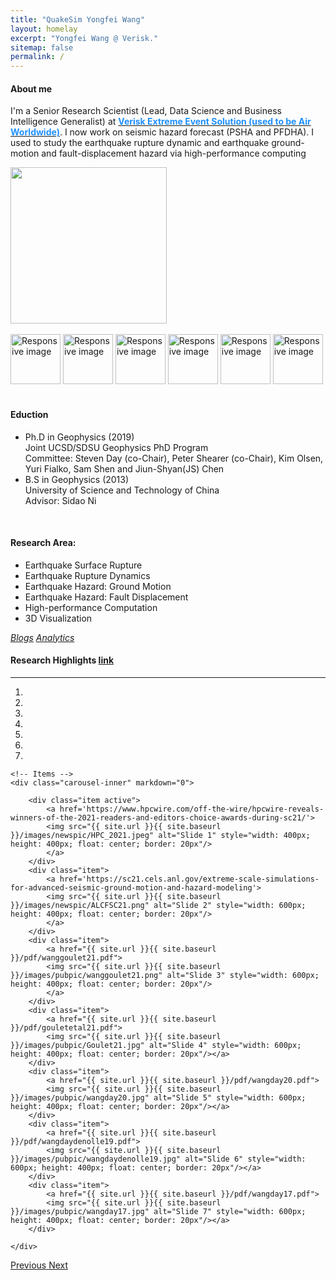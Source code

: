 ```yaml
---
title: "QuakeSim Yongfei Wang"
layout: homelay
excerpt: "Yongfei Wang @ Verisk."
sitemap: false
permalink: /
---
```





<div class="row">

  <div class="col-md-6">

#### **About me**

I'm a Senior Research Scientist (Lead, Data Science and Business Intelligence Generalist) at [<span style="color:dodgerblue;font-weight:bold">Verisk Extreme Event Solution (used to be Air Worldwide)</span>](https://www.air-worldwide.com/). I now work on seismic hazard forecast (PSHA and PFDHA). I used to study the earthquake rupture dynamic and earthquake ground-motion and fault-displacement hazard via high-performance computing
  </div>

<div class="col-md-6">
<img src="{{ site.url }}{{ site.baseurl }}/images/portrait.png" style="width: 250px">
</div>


</div>



<br>


<!-- <br/>
![]({{ site.url }}{{ site.baseurl }}/images/portrait.png){: style="width: 200px; float: center; border: 100px"}
<br/>
<br/> -->
<div class="row">
<div class="col-md-15">   
<img src="{{ site.url }}{{ site.baseurl }}/images/logopic/AIR_Worldwide's_logo.jpg" class="img-rounded" alt="Responsive image" style="height: 80px">
<img src="{{ site.url }}{{ site.baseurl }}/images/logopic/scec.png" class="img-rounded" alt="Responsive image" style="height: 80px">
<img src="{{ site.url }}{{ site.baseurl }}/images/logopic/usc.jpg" class="img-rounded" alt="Responsive image" style="height: 80px">
<img src="{{ site.url }}{{ site.baseurl }}/images/logopic/scripps.png" class="img-rounded" alt="Responsive image" style="height: 80px">
<img src="{{ site.url }}{{ site.baseurl }}/images/logopic/ucsd.png" class="img-rounded" alt="Responsive image" style="height: 80px">
<img src="{{ site.url }}{{ site.baseurl }}/images/logopic/sdsu.png" class="img-rounded" alt="Responsive image" style="height: 80px">
</div>
</div>

<br>

#### **Eduction**
* Ph.D in Geophysics (2019)<br/>
    Joint UCSD/SDSU Geophysics PhD Program<br/>
    Committee: Steven Day (co-Chair), Peter Shearer (co-Chair), Kim Olsen, Yuri Fialko, Sam Shen and Jiun-Shyan(JS) Chen<br/>
* B.S in Geophysics (2013)<br/>
    University of Science and Technology of China <br/>
    Advisor: Sidao Ni<br/>



<br>

#### **Research Area:**  
* Earthquake Surface Rupture  
* Earthquake Rupture Dynamics
* Earthquake Hazard: Ground Motion
* Earthquake Hazard: Fault Displacement
* High-performance Computation
* 3D Visualization


<!-- ### **Blogs** -->
[*Blogs*](/blogs)
[*Analytics*](https://analytics.google.com/analytics/web/#/p317749930/reports/intelligenthome?params=_u..nav%3Dmaui&collectionId=life-cycle)

#### **Research Highlights <a href="{{ site.url }}{{ site.baseurl }}/publications">link</a>** 
-----------------------
<div markdown="0" id="carousel" class="carousel slide" data-ride="carousel" data-interval="5000" data-pause="hover" >
    <!-- Menu -->
    <ol class="carousel-indicators">
        <li data-target="#carousel" data-slide-to="0" class="active"></li>
        <li data-target="#carousel" data-slide-to="1"></li>
        <li data-target="#carousel" data-slide-to="2"></li>
        <li data-target="#carousel" data-slide-to="3"></li>
        <li data-target="#carousel" data-slide-to="4"></li>
        <li data-target="#carousel" data-slide-to="5"></li>
        <li data-target="#carousel" data-slide-to="6"></li>
        <!-- <li data-target="#carousel" data-slide-to="5"></li> -->
    </ol>

    <!-- Items -->
    <div class="carousel-inner" markdown="0">

        <div class="item active">
            <a href='https://www.hpcwire.com/off-the-wire/hpcwire-reveals-winners-of-the-2021-readers-and-editors-choice-awards-during-sc21/'>
            <img src="{{ site.url }}{{ site.baseurl }}/images/newspic/HPC_2021.jpeg" alt="Slide 1" style="width: 400px; height: 400px; float: center; border: 20px"/>
            </a>
        </div>
        <div class="item">
            <a href='https://sc21.cels.anl.gov/extreme-scale-simulations-for-advanced-seismic-ground-motion-and-hazard-modeling'>
            <img src="{{ site.url }}{{ site.baseurl }}/images/newspic/ALCFSC21.png" alt="Slide 2" style="width: 600px; height: 400px; float: center; border: 20px"/>
            </a>
        </div>
        <div class="item">
            <a href="{{ site.url }}{{ site.baseurl }}/pdf/wanggoulet21.pdf">
            <img src="{{ site.url }}{{ site.baseurl }}/images/pubpic/wanggoulet21.png" alt="Slide 3" style="width: 600px; height: 400px; float: center; border: 20px"/>
            </a>
        </div>
        <div class="item">
            <a href="{{ site.url }}{{ site.baseurl }}/pdf/gouletetal21.pdf">
            <img src="{{ site.url }}{{ site.baseurl }}/images/pubpic/Goulet21.jpg" alt="Slide 4" style="width: 600px; height: 400px; float: center; border: 20px"/></a>
        </div>
        <div class="item">
            <a href="{{ site.url }}{{ site.baseurl }}/pdf/wangday20.pdf">
            <img src="{{ site.url }}{{ site.baseurl }}/images/pubpic/wangday20.jpg" alt="Slide 5" style="width: 600px; height: 400px; float: center; border: 20px"/></a>
        </div>
        <div class="item">
            <a href="{{ site.url }}{{ site.baseurl }}/pdf/wangdaydenolle19.pdf">
            <img src="{{ site.url }}{{ site.baseurl }}/images/pubpic/wangdaydenolle19.jpg" alt="Slide 6" style="width: 600px; height: 400px; float: center; border: 20px"/></a>
        </div>
        <div class="item">
            <a href="{{ site.url }}{{ site.baseurl }}/pdf/wangday17.pdf">
            <img src="{{ site.url }}{{ site.baseurl }}/images/pubpic/wangday17.jpg" alt="Slide 7" style="width: 600px; height: 400px; float: center; border: 20px"/></a>
        </div>
<!--         <div class="item">
            <img src="{{ site.url }}{{ site.baseurl }}/images/slider7001400/logos.jpg" alt="Slide 4" />
        </div>
        <div class="item">
            <img src="{{ site.url }}{{ site.baseurl }}/images/slider7001400/tamagochi.jpg" alt="Slide 5" />
        </div>
        <div class="item">
            <img src="{{ site.url }}{{ site.baseurl }}/images/slider7001400/Group2015_red.jpg" alt="Slide 6" /> 
        </div>-->
    </div>
  <a class="left carousel-control" href="#carousel" role="button" data-slide="prev">
    <span class="glyphicon glyphicon-chevron-left" aria-hidden="true"></span>
    <span class="sr-only">Previous</span>
  </a>
  <a class="right carousel-control" href="#carousel" role="button" data-slide="next">
    <span class="glyphicon glyphicon-chevron-right" aria-hidden="true"></span>
    <span class="sr-only">Next</span>
  </a>
</div>

<!-- -----------------------------------
#### Leave me a message
<html>
<form id="fs-frm" name="simple-contact-form" accept-charset="utf-8" action="https://formspree.io/f/xwkyozkl" method="post">
  <fieldset id="fs-frm-inputs">
    <label for="full-name">Full Name</label>
    <input type="text" name="name" id="full-name" placeholder="First and Last" required="">
    <label for="email-address">Email Address</label>
    <input type="email" name="_replyto" id="email-address" placeholder="email@domain.tld" required="">
    <label for="message">Message</label>
    <textarea rows="5" name="message" id="message" placeholder="Aenean lacinia bibendum nulla sed consectetur. Vivamus sagittis lacus vel augue laoreet rutrum faucibus dolor auctor. Donec ullamcorper nulla non metus auctor fringilla nullam quis risus." required=""></textarea>
    <input type="hidden" name="_subject" id="email-subject" value="Contact Form Submission">
  </fieldset>
  <input type="submit" value="Submit">
</form><style>/* reset */
#fs-frm input,
#fs-frm select,
#fs-frm textarea,
#fs-frm fieldset,
#fs-frm optgroup,
#fs-frm label,
#fs-frm #card-element:disabled {
  font-family: inherit;
  font-size: 100%;
  color: inherit;
  border: none;
  border-radius: 0;
  display: block;
  width: 100%;
  padding: 0;
  margin: 0;
  -webkit-appearance: none;
  -moz-appearance: none;
}
#fs-frm label,
#fs-frm legend,
#fs-frm ::placeholder {
  font-size: 1.925rem;
  margin-bottom: 0.9rem;
  padding-top: .2rem;
  display: flex;
  align-items: baseline;
}

/* border, padding, margin, width */
#fs-frm input,
#fs-frm select,
#fs-frm textarea,
#fs-frm #card-element {
  border: 4px solid gray;
  background-color: lightblue;
  padding: .75em 1rem;
  margin-bottom: 1.5rem;
}
#fs-frm input:focus,
#fs-frm select:focus,
#fs-frm textarea:focus {
  background-color: white;
  outline-style: solid;
  outline-width: thin;
  outline-color: gray;
  outline-offset: -1px;
}
#fs-frm [type="text"],
#fs-frm [type="email"] {
  width: 100%;
}
#fs-frm [type="button"],
#fs-frm [type="submit"],
#fs-frm [type="reset"] {
  width: auto;
  cursor: pointer;
  -webkit-appearance: button;
  -moz-appearance: button;
  appearance: button;
}
#fs-frm [type="button"]:focus,
#fs-frm [type="submit"]:focus,
#fs-frm [type="reset"]:focus {
  outline: none;
}
#fs-frm [type="submit"],
#fs-frm [type="reset"] {
  margin-bottom: 0;
}
#fs-frm select {
  text-transform: none;
}

#fs-frm [type="checkbox"] {
  -webkit-appearance: checkbox;
  -moz-appearance: checkbox;
  appearance: checkbox;
  display: inline-block;
  width: auto;
  margin: 0 .5em 0 0 !important;
}

#fs-frm [type="radio"] {
  -webkit-appearance: radio;
  -moz-appearance: radio;
  appearance: radio;
}

/* address, locale */
#fs-frm fieldset.locale input[name="city"],
#fs-frm fieldset.locale select[name="state"],
#fs-frm fieldset.locale input[name="postal-code"] {
  display: inline;
}
#fs-frm fieldset.locale input[name="city"] {
  width: 52%;
}
#fs-frm fieldset.locale select[name="state"],
#fs-frm fieldset.locale input[name="postal-code"] {
  width: 20%;
}
#fs-frm fieldset.locale input[name="city"],
#fs-frm fieldset.locale select[name="state"] {
  margin-right: 3%;
}
</style>

</html> -->

<br/>
<br/>
<br/>

